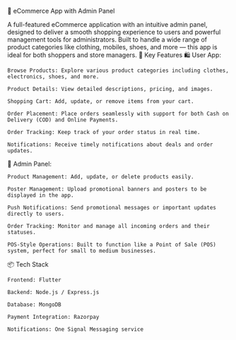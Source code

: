🛒 eCommerce App with Admin Panel

A full-featured eCommerce application with an intuitive admin panel, designed to deliver a smooth shopping experience to users and powerful management tools for administrators. Built to handle a wide range of product categories like clothing, mobiles, shoes, and more — this app is ideal for both shoppers and store managers.
🌟 Key Features
🛍️ User App:

    Browse Products: Explore various product categories including clothes, electronics, shoes, and more.

    Product Details: View detailed descriptions, pricing, and images.

    Shopping Cart: Add, update, or remove items from your cart.

    Order Placement: Place orders seamlessly with support for both Cash on Delivery (COD) and Online Payments.

    Order Tracking: Keep track of your order status in real time.

    Notifications: Receive timely notifications about deals and order updates.

🔧 Admin Panel:

    Product Management: Add, update, or delete products easily.

    Poster Management: Upload promotional banners and posters to be displayed in the app.

    Push Notifications: Send promotional messages or important updates directly to users.

    Order Tracking: Monitor and manage all incoming orders and their statuses.

    POS-Style Operations: Built to function like a Point of Sale (POS) system, perfect for small to medium businesses.

📦 Tech Stack

    Frontend: Flutter

    Backend: Node.js / Express.js 

    Database: MongoDB 

    Payment Integration: Razorpay 

    Notifications: One Signal Messaging service
